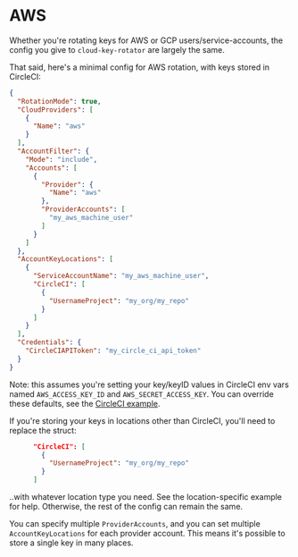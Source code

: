 # AWS

Whether you're rotating keys for AWS or GCP users/service-accounts, the config
you give to `cloud-key-rotator` are largely the same.

That said, here's a minimal config for AWS rotation, with keys stored in
CircleCI:

```json
{
  "RotationMode": true,
  "CloudProviders": [
    {
      "Name": "aws"
    }
  ],
  "AccountFilter": {
    "Mode": "include",
    "Accounts": [
      {
        "Provider": {
          "Name": "aws"
        },
        "ProviderAccounts": [
          "my_aws_machine_user"
        ]
      }
    ]
  },
  "AccountKeyLocations": [
    {
      "ServiceAccountName": "my_aws_machine_user",
      "CircleCI": [
        {
          "UsernameProject": "my_org/my_repo"
        }
      ]
    }
  ],
  "Credentials": {
    "CircleCIAPIToken": "my_circle_ci_api_token"
  }
}
```

Note: this assumes you're setting your key/keyID values in CircleCI env vars
named `AWS_ACCESS_KEY_ID` and `AWS_SECRET_ACCESS_KEY`. You can override these
defaults, see the [CircleCI example](../locations/circleci/README.md).

If you're storing your keys in locations other than CircleCI, you'll need to
replace the struct:

```json
      "CircleCI": [
        {
          "UsernameProject": "my_org/my_repo"
        }
      ]
```

..with whatever location type you need. See the location-specific example
for help. Otherwise, the rest of the config can remain the same.

You can specify multiple `ProviderAccounts`, and you can set multiple
`AccountKeyLocations` for each provider account. This means it's possible 
to store a single key in many places.